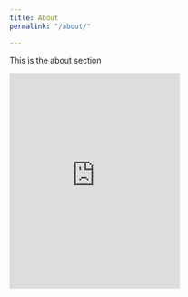 ```yaml
---
title: About
permalink: "/about/"

---
```

This is the about section

<iframe src="https://open.spotify.com/embed/playlist/42odBJeY67mpGAIZScyNao" width="300" height="380" frameborder="0" allowtransparency="true" allow="encrypted-media"></iframe>